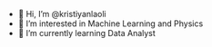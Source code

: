 - 👋 Hi, I’m @kristiyanlaoli
- 👀 I’m interested in Machine Learning and Physics
- 🌱 I’m currently learning Data Analyst

<!---
kristiyanlaoli/kristiyanlaoli is a ✨ special ✨ repository because its `README.md` (this file) appears on your GitHub profile.
You can click the Preview link to take a look at your changes.
--->
